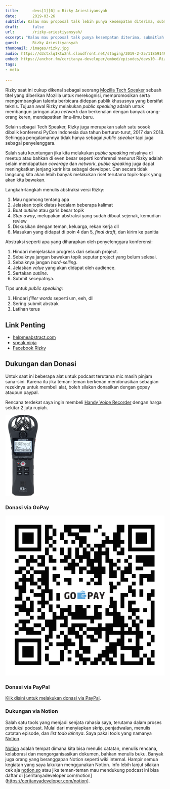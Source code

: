 ```yaml
---
title:      devs[1][0] = Rizky Ariestiyansyah
date:       2019-03-26
subtitle: Kalau mau proposal talk lebih punya kesempatan diterima, submitlah proposal secepat mungkin
draft:      false
url:        /rizky-ariestiyansyah/
excerpt: "Kalau mau proposal talk punya kesempatan diterima, submitlah proposal secepat mungkin!"
guest:      Rizky Ariestiyansyah
thumbnail: /images/rizky.jpg
audio: https://d3ctxlq1ktw2nl.cloudfront.net/staging/2019-2-25/11859149-44100-2-84d85fba31671.m4a
embed: https://anchor.fm/ceritanya-developer/embed/episodes/devs10--Rizky-Ariestiyansyah-e3hukp
tags:
- meta

---
```


Rizky saat ini cukup dikenal sebagai seorang [Mozilla Tech Speaker](https://events.mozilla.org/techspeakers) sebuah titel yang diberikan Mozilla untuk merekognisi, mempromosikan serta mengembangkan talenta berbicara didepan publik khususnya yang bersifat teknis. Tujuan awal Rizky melakukan _public speaking_ adalah untuk membangun jaringan atau _network_ dan berkenalan dengan banyak orang-orang keren, mendapatkan ilmu-ilmu baru.

Selain sebagai Tech Speaker, Rizky juga merupakan salah satu sosok dibalik konferensi PyCon Indonesia dua tahun berturut-turut, 2017 dan 2018. Sehingga pengalamannya tidak hanya sebagai _public speaker_ tapi juga sebagai penyelenggara.

Salah satu keuntungan jika kita melakukan _public speaking_ misalnya di meetup atau bahkan di even besar seperti konferensi menurut Rizky adalah selain mendapatkan _coverage_ dan _network_, _public speaking_ juga dapat meningkatkan jenjang karir kita sebagai developer. Dan secara tidak langsung kita akan lebih banyak melakukan riset terutama topik-topik yang akan kita bawakan.

Langkah-langkah menulis abstraksi versi Rizky:

1. Mau ngomong tentang apa
2. Jelaskan topik diatas kedalam beberapa kalimat
3. Buat _outline_ atau garis besar topik
4. _Step away_, melupakan abstraksi yang sudah dibuat sejenak, kemudian review
5. Diskusikan dengan teman, keluarga, rekan kerja dll
6. Masukan yang didapat di poin 4 dan 5, _final draft_, dan kirim ke panitia

Abstraksi seperti apa yang diharapkan oleh penyelenggara konferensi:

1. Hindari menjelaskan progress dari sebuah project.
2. Sebaiknya jangan bawakan topik seputar project yang belum selesai.
3. Sebaiknya jangan _hard-selling_.
4. Jelaskan _value_ yang akan didapat oleh audience.
5. Sertakan _outline_.
6. Submit secepatnya.

Tips untuk _public speaking_:
1. Hindari _filler words_ seperti um, eeh, dll
2. Sering submit abstrak
3. Latihan terus

## Link Penting

* [ helpmeabstract.com ](http://helpmeabstract.com/)
* [speak.ninja](https://speak.ninja/)
* [Facebook Rizky](https://www.facebook.com/edXius)

## Dukungan dan Donasi

Untuk saat ini beberapa alat untuk podcast terutama mic masih pinjam sana-sini. Karena itu jika teman-teman berkenan mendonasikan sebagian rezekinya untuk membeli alat, boleh silakan donasikan dengan gopay ataupun paypal.

Rencana terdekat saya ingin membeli [Handy Voice Recorder](https://www.tokopedia.com/okedealpedia/zoom-perekam-suara-digital-handy-voice-recorder-h1n-black?trkid=f%3DCa0000L000P0W0S0Sh%2CCo0Po0Fr0Cb0_src%3Duniverse_page%3D1_ob%3D23_q%3DZoom+H1n_po%3D1_catid%3D634&lt=%2Fsearchproduct%20-%20p1%20-%20product) dengan harga sekitar 2 juta rupiah.

<img style="height: 256px;" src="/images/zoom.png" alt="">

### Donasi via GoPay

![](/images/gopay.png)

### Donasi via PayPal

[Klik disini untuk melakukan donasi via PayPal](https://www.paypal.me/rizafahmi/10).

### Dukungan via Notion

Salah satu tools yang menjadi senjata rahasia saya, terutama dalam proses produksi podcast. Mulai dari menyiapkan skrip, penjadwalan, menulis catatan episode, dan _list todo lainnya_. Saya pakai tools yang namanya [Notion](https://www.notion.so/?r=6445d974f9394c4299f682bd0855f5bd).

[Notion](https://www.notion.so/?r=6445d974f9394c4299f682bd0855f5bd) adalah tempat dimana kita bisa menulis catatan, menulis rencana, kolaborasi dan mengorganisasikan dokumen, bahkan menulis buku. Banyak juga orang yang beranggapan Notion seperti wiki internal. Hampir semua kegiatan yang saya lakukan menggunakan Notion. Info lebih lanjut silakan cek aja [notion.so](https://www.notion.so) atau jika teman-teman mau mendukung podcast ini bisa daftar di [ceritanyadeveloper.com/notion](https://ceritanyadeveloper.com/notion].
